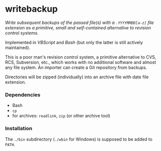 # writebackup

_Write subsequent backups of the passed file(s) with a `.YYYYMMDD[a-z]` file extension as a primitive, small and self-contained alternative to revision control systems._

Implemented in _VBScript_ and _Bash_ (but only the latter is still actively maintained).

This is a poor man's revision control system, a primitive alternative to CVS, RCS, Subversion, etc., which works with no additional software and almost any file system. An importer can create a Git repository from backups.

Directories will be zipped (individually) into an archive file with date file extension.

### Dependencies

* Bash
* `cp`
* for archives: `readlink`, `zip` (or other archive tool)

### Installation

The `./bin` subdirectory (`./wbin` for Windows) is supposed to be added to `PATH`.
